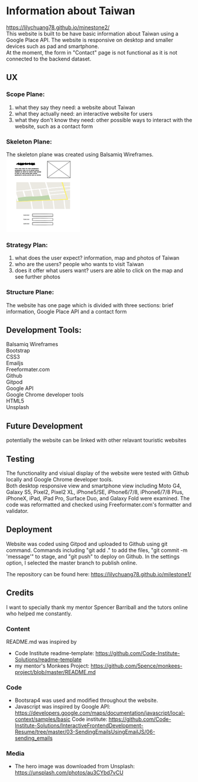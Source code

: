 # Information about Taiwan

https://lilychuang78.github.io/minestone2/<br />
This website is built to be have basic information about Taiwan using a Google Place API.
The website is responsive on desktop and smaller devices such as pad and smartphone.<br />
At the moment, the form in "Contact" page is not functional as it is not connected to the backend dataset.
<br />

## UX
### Scope Plane:
1. what they say they need: a website about Taiwan
2. what they actually need: an interactive website for users
3. what they don't know they need: other possible ways to interact with the website, such as a contact form
### Skeleton Plane:
The skeleton plane was created using Balsamiq Wireframes.<br />
<img src="wireframe.png" alt="wireframe" height="200" width="200"/>

### Strategy Plan:
1. what does the user expect? information, map and photos of Taiwan
2. who are the users? people who wants to visit Taiwan
3. does it offer what users want? users are able to click on the map and see further photos
### Structure Plane:
The website has one page which is divided with three sections: brief information, Google Place API and a contact form
## Development Tools:
Balsamiq Wireframes<br />
Bootstrap<br />
CSS3<br />
Emailjs<br />
Freeformater.com<br />
Github<br />
Gitpod<br />
Google API<br />
Google Chrome developer tools<br />
HTML5<br />
Unsplash<br />

## Future Development
potentially the website can be linked with other relavant touristic websites

## Testing
The functionality and visiual display of the website were tested with Github locally and Google Chrome developer tools.<br />
Both desktop responsive view and smartphone view including Moto G4, Galaxy S5, Pixel2, Pixel2 XL, iPhone5/SE, iPhone6/7/8, iPhone6/7/8 Plus, iPhoneX, iPad, iPad Pro, Surface Duo, and Galaxy Fold were examined. 
The code was reformatted and checked using Freeformater.com's formatter and validator.
## Deployment
Website was coded using Gitpod and uploaded to Github using git command.
Commands including "git add ." to add the files, "git commit -m 'message'" to stage, and "git push" to deploy on Github. In the settings option, I selected the master branch to publish online.

The repository can be found here: https://lilychuang78.github.io/milestone1/
## Credits
I want to specially thank my mentor Spencer Barriball and the tutors online who helped me constantly.

### Content
README.md was inspired by
- Code Institute readme-template: https://github.com/Code-Institute-Solutions/readme-template
- my mentor's Monkees Project: https://github.com/5pence/monkees-project/blob/master/README.md
### Code
- Bootsrap4 was used and modified throughout the website.
- Javascript was inspired by 
Google API:
https://developers.google.com/maps/documentation/javascript/local-context/samples/basic
Code institute:
https://github.com/Code-Institute-Solutions/InteractiveFrontendDevelopment-Resume/tree/master/03-SendingEmailsUsingEmailJS/06-sending_emails
### Media
- The hero image was downloaded from Unsplash:<br />
https://unsplash.com/photos/au3CYbd7vCU
